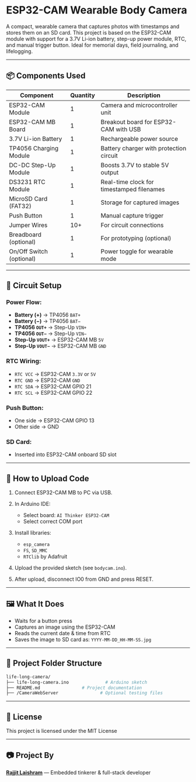 # ESP32-CAM Wearable Body Camera

A compact, wearable camera that captures photos with timestamps and stores them on an SD card. This project is based on the ESP32-CAM module with support for a 3.7V Li-ion battery, step-up power module, RTC, and manual trigger button. Ideal for memorial days, field journaling, and lifelogging.

---

## 📦 Components Used

| Component                | Quantity | Description                               |
| ------------------------ | -------- | ----------------------------------------- |
| ESP32-CAM Module         | 1        | Camera and microcontroller unit           |
| ESP32-CAM MB Board       | 1        | Breakout board for ESP32-CAM with USB     |
| 3.7V Li-ion Battery      | 1        | Rechargeable power source                 |
| TP4056 Charging Module   | 1        | Battery charger with protection circuit   |
| DC-DC Step-Up Module     | 1        | Boosts 3.7V to stable 5V output           |
| DS3231 RTC Module        | 1        | Real-time clock for timestamped filenames |
| MicroSD Card (FAT32)     | 1        | Storage for captured images               |
| Push Button              | 1        | Manual capture trigger                    |
| Jumper Wires             | 10+      | For circuit connections                   |
| Breadboard (optional)    | 1        | For prototyping (optional)                |
| On/Off Switch (optional) | 1        | Power toggle for wearable mode            |

---

## 🔌 Circuit Setup

### Power Flow:

* **Battery (+)** → TP4056 `BAT+`
* **Battery (−)** → TP4056 `BAT−`
* **TP4056 `OUT+`** → Step-Up `VIN+`
* **TP4056 `OUT−`** → Step-Up `VIN−`
* **Step-Up `VOUT+`** → ESP32-CAM MB `5V`
* **Step-Up `VOUT−`** → ESP32-CAM MB `GND`

### RTC Wiring:

* `RTC VCC` → ESP32-CAM `3.3V` or `5V`
* `RTC GND` → ESP32-CAM `GND`
* `RTC SDA` → ESP32-CAM GPIO 21
* `RTC SCL` → ESP32-CAM GPIO 22

### Push Button:

* One side → ESP32-CAM GPIO 13
* Other side → GND

### SD Card:

* Inserted into ESP32-CAM onboard SD slot

---

## 🔧 How to Upload Code

1. Connect ESP32-CAM MB to PC via USB.
2. In Arduino IDE:

   * Select board: `AI Thinker ESP32-CAM`
   * Select correct COM port
3. Install libraries:

   * `esp_camera`
   * `FS`, `SD_MMC`
   * `RTClib` by Adafruit
4. Upload the provided sketch (see `bodycam.ino`).
5. After upload, disconnect IO0 from GND and press RESET.

---

## 🖼️ What It Does

* Waits for a button press
* Captures an image using the ESP32-CAM
* Reads the current date & time from RTC
* Saves the image to SD card as: `YYYY-MM-DD_HH-MM-SS.jpg`

---

## 📁 Project Folder Structure

```bash
life-long-camera/
├── life-long-camera.ino              # Arduino sketch
├── README.md                # Project documentation
├── /CameraWebServer                # Optional testing files
```

---

## 📜 License

This project is licensed under the MIT License

---

## 📷 Project By

[**Rajjit Laishram**](https://rajjitlaishram.netlify.app/) — Embedded tinkerer & full-stack developer

